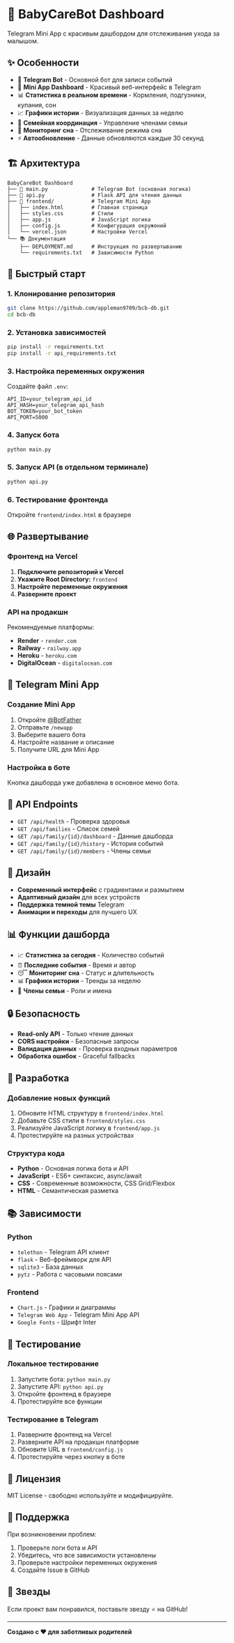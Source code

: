 # 👶 BabyCareBot Dashboard

Telegram Mini App с красивым дашбордом для отслеживания ухода за малышом.

## ✨ Особенности

- 🤖 **Telegram Bot** - Основной бот для записи событий
- 📱 **Mini App Dashboard** - Красивый веб-интерфейс в Telegram
- 📊 **Статистика в реальном времени** - Кормления, подгузники, купания, сон
- 📈 **Графики истории** - Визуализация данных за неделю
- 👥 **Семейная координация** - Управление членами семьи
- 🌙 **Мониторинг сна** - Отслеживание режима сна
- ⚡ **Автообновление** - Данные обновляются каждые 30 секунд

## 🏗️ Архитектура

```
BabyCareBot Dashboard
├── 🤖 main.py              # Telegram Bot (основная логика)
├── 🔌 api.py               # Flask API для чтения данных
├── 📱 frontend/            # Telegram Mini App
│   ├── index.html         # Главная страница
│   ├── styles.css         # Стили
│   ├── app.js             # JavaScript логика
│   ├── config.js          # Конфигурация окружений
│   └── vercel.json        # Настройки Vercel
└── 📚 Документация
    ├── DEPLOYMENT.md      # Инструкция по развертыванию
    └── requirements.txt   # Зависимости Python
```

## 🚀 Быстрый старт

### 1. Клонирование репозитория

```bash
git clone https://github.com/appleman9709/bcb-db.git
cd bcb-db
```

### 2. Установка зависимостей

```bash
pip install -r requirements.txt
pip install -r api_requirements.txt
```

### 3. Настройка переменных окружения

Создайте файл `.env`:

```env
API_ID=your_telegram_api_id
API_HASH=your_telegram_api_hash
BOT_TOKEN=your_bot_token
API_PORT=5000
```

### 4. Запуск бота

```bash
python main.py
```

### 5. Запуск API (в отдельном терминале)

```bash
python api.py
```

### 6. Тестирование фронтенда

Откройте `frontend/index.html` в браузере

## 🌐 Развертывание

### Фронтенд на Vercel

1. **Подключите репозиторий к Vercel**
2. **Укажите Root Directory:** `frontend`
3. **Настройте переменные окружения**
4. **Разверните проект**

### API на продакшн

Рекомендуемые платформы:
- **Render** - `render.com`
- **Railway** - `railway.app`
- **Heroku** - `heroku.com`
- **DigitalOcean** - `digitalocean.com`

## 📱 Telegram Mini App

### Создание Mini App

1. Откройте [@BotFather](https://t.me/botfather)
2. Отправьте `/newapp`
3. Выберите вашего бота
4. Настройте название и описание
5. Получите URL для Mini App

### Настройка в боте

Кнопка дашборда уже добавлена в основное меню бота.

## 🔧 API Endpoints

- `GET /api/health` - Проверка здоровья
- `GET /api/families` - Список семей
- `GET /api/family/{id}/dashboard` - Данные дашборда
- `GET /api/family/{id}/history` - История событий
- `GET /api/family/{id}/members` - Члены семьи

## 🎨 Дизайн

- **Современный интерфейс** с градиентами и размытием
- **Адаптивный дизайн** для всех устройств
- **Поддержка темной темы** Telegram
- **Анимации и переходы** для лучшего UX

## 📊 Функции дашборда

- 📈 **Статистика за сегодня** - Количество событий
- ⏰ **Последние события** - Время и автор
- 😴 **Мониторинг сна** - Статус и длительность
- 📊 **Графики истории** - Тренды за неделю
- 👥 **Члены семьи** - Роли и имена

## 🔒 Безопасность

- **Read-only API** - Только чтение данных
- **CORS настройки** - Безопасные запросы
- **Валидация данных** - Проверка входных параметров
- **Обработка ошибок** - Graceful fallbacks

## 🤝 Разработка

### Добавление новых функций

1. Обновите HTML структуру в `frontend/index.html`
2. Добавьте CSS стили в `frontend/styles.css`
3. Реализуйте JavaScript логику в `frontend/app.js`
4. Протестируйте на разных устройствах

### Структура кода

- **Python** - Основная логика бота и API
- **JavaScript** - ES6+ синтаксис, async/await
- **CSS** - Современные возможности, CSS Grid/Flexbox
- **HTML** - Семантическая разметка

## 📚 Зависимости

### Python
- `telethon` - Telegram API клиент
- `flask` - Веб-фреймворк для API
- `sqlite3` - База данных
- `pytz` - Работа с часовыми поясами

### Frontend
- `Chart.js` - Графики и диаграммы
- `Telegram Web App` - Telegram Mini App API
- `Google Fonts` - Шрифт Inter

## 🧪 Тестирование

### Локальное тестирование

1. Запустите бота: `python main.py`
2. Запустите API: `python api.py`
3. Откройте фронтенд в браузере
4. Протестируйте все функции

### Тестирование в Telegram

1. Разверните фронтенд на Vercel
2. Разверните API на продакшн платформе
3. Обновите URL в `frontend/config.js`
4. Протестируйте через кнопку в боте

## 📄 Лицензия

MIT License - свободно используйте и модифицируйте.

## 🤝 Поддержка

При возникновении проблем:
1. Проверьте логи бота и API
2. Убедитесь, что все зависимости установлены
3. Проверьте настройки переменных окружения
4. Создайте Issue в GitHub

## 🌟 Звезды

Если проект вам понравился, поставьте звезду ⭐ на GitHub!

---

**Создано с ❤️ для заботливых родителей**
